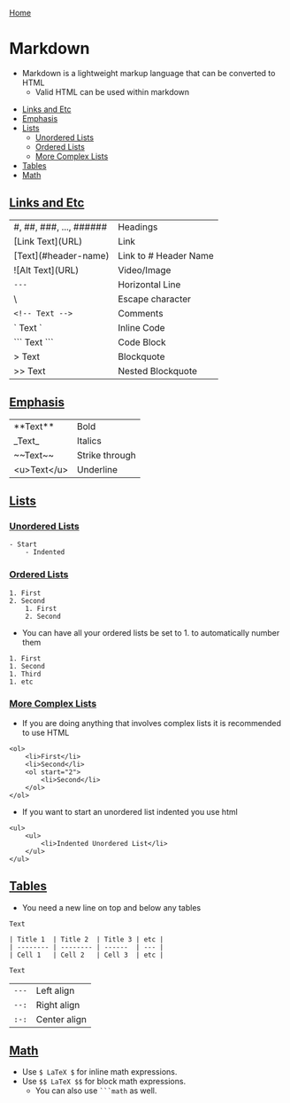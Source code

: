 [Home](../README.md)

# Markdown
- Markdown is a lightweight markup language that can be converted to HTML
    - Valid HTML can be used within markdown

<!-- TOC -->

- [Links and Etc](#links-and-etc)
- [Emphasis](#emphasis)
- [Lists](#lists)
	- [Unordered Lists](#unordered-lists)
	- [Ordered Lists](#ordered-lists)
	- [More Complex Lists](#more-complex-lists)
- [Tables](#tables)
- [Math](#math)

<!-- /TOC -->

## [Links and Etc](#markdown)

|                          |                        |
|--------------------------|------------------------|
| \#, ##, ###, ..., ###### | Headings               |
| \[Link Text](URL)        | Link                   |
| \[Text](#header-name)    | Link to \# Header Name |
| \!\[Alt Text](URL)       | Video/Image            |
| `---`                    | Horizontal Line        |
| \\                       | Escape character       |
| `<!-- Text -->`           | Comments               |
| \` Text `                | Inline Code            |
| \`\`\` Text ```          | Code Block             |
| > Text                   | Blockquote             |
| >> Text                  | Nested Blockquote      |

## [Emphasis](#markdown)

|               |                |
|---------------|----------------|
| \*\*Text\*\*  | Bold           |
| \_Text\_      | Italics        |
| \~\~Text\~\~  | Strike through |
| \<u>Text\</u> | Underline      |

## [Lists](#markdown)
### [Unordered Lists](#markdown)

```
- Start
    - Indented
```

### [Ordered Lists](#markdown)

```
1. First
2. Second
    1. First
    2. Second
```

- You can have all your ordered lists be set to 1. to automatically number them

```
1. First
1. Second
1. Third
1. etc
```

### [More Complex Lists](#markdown)
- If you are doing anything that involves complex lists it is recommended to use HTML

```
<ol>
    <li>First</li>
    <li>Second</li>
    <ol start="2">
        <li>Second</li>
    </ol>
</ol>
```

- If you want to start an unordered list indented you use html

```
<ul>
    <ul>
        <li>Indented Unordered List</li>
    </ul>
</ul>
```

## [Tables](#markdown)
- You need a new line on top and below any tables

```
Text

| Title 1  | Title 2  | Title 3 | etc |
| -------- | -------- | ------  | --- |
| Cell 1   | Cell 2   | Cell 3  | etc |

Text
```

|       |              |
|-------|--------------|
| `---` | Left align   |
| `--:` | Right align  |
| `:-:` | Center align |

## [Math](#markdown)
- Use `$ LaTeX $` for inline math expressions.
- Use `$$ LaTeX $$` for block math expressions.
    - You can also use ` ```math ` as well.